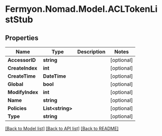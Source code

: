 # Fermyon.Nomad.Model.ACLTokenListStub

## Properties

Name | Type | Description | Notes
------------ | ------------- | ------------- | -------------
**AccessorID** | **string** |  | [optional] 
**CreateIndex** | **int** |  | [optional] 
**CreateTime** | **DateTime** |  | [optional] 
**Global** | **bool** |  | [optional] 
**ModifyIndex** | **int** |  | [optional] 
**Name** | **string** |  | [optional] 
**Policies** | **List&lt;string&gt;** |  | [optional] 
**Type** | **string** |  | [optional] 

[[Back to Model list]](../README.md#documentation-for-models) [[Back to API list]](../README.md#documentation-for-api-endpoints) [[Back to README]](../README.md)

